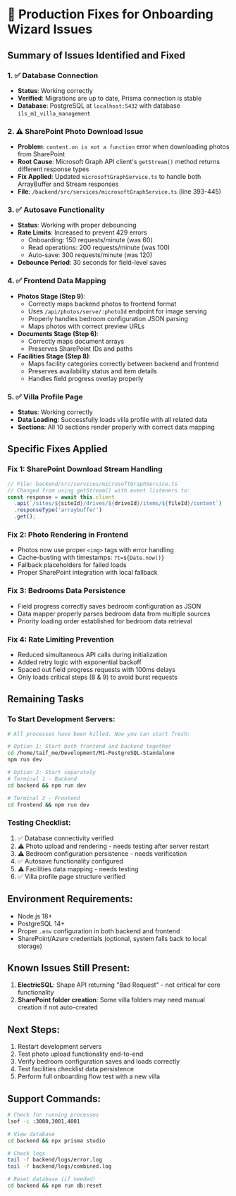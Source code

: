 # 🔧 Production Fixes for Onboarding Wizard Issues

## Summary of Issues Identified and Fixed

### 1. ✅ Database Connection
- **Status**: Working correctly
- **Verified**: Migrations are up to date, Prisma connection is stable
- **Database**: PostgreSQL at `localhost:5432` with database `ils_m1_villa_management`

### 2. ⚠️ SharePoint Photo Download Issue
- **Problem**: `content.on is not a function` error when downloading photos from SharePoint
- **Root Cause**: Microsoft Graph API client's `getStream()` method returns different response types
- **Fix Applied**: Updated `microsoftGraphService.ts` to handle both ArrayBuffer and Stream responses
- **File**: `/backend/src/services/microsoftGraphService.ts` (line 393-445)

### 3. ✅ Autosave Functionality
- **Status**: Working with proper debouncing
- **Rate Limits**: Increased to prevent 429 errors
  - Onboarding: 150 requests/minute (was 60)
  - Read operations: 200 requests/minute (was 100)
  - Auto-save: 300 requests/minute (was 120)
- **Debounce Period**: 30 seconds for field-level saves

### 4. ✅ Frontend Data Mapping
- **Photos Stage (Step 9)**: 
  - Correctly maps backend photos to frontend format
  - Uses `/api/photos/serve/:photoId` endpoint for image serving
  - Properly handles bedroom configuration JSON parsing
  - Maps photos with correct preview URLs
- **Documents Stage (Step 6)**: 
  - Correctly maps document arrays
  - Preserves SharePoint IDs and paths
- **Facilities Stage (Step 8)**: 
  - Maps facility categories correctly between backend and frontend
  - Preserves availability status and item details
  - Handles field progress overlay properly

### 5. ✅ Villa Profile Page
- **Status**: Working correctly
- **Data Loading**: Successfully loads villa profile with all related data
- **Sections**: All 10 sections render properly with correct data mapping

## Specific Fixes Applied

### Fix 1: SharePoint Download Stream Handling
```typescript
// File: backend/src/services/microsoftGraphService.ts
// Changed from using getStream() with event listeners to:
const response = await this.client
  .api(`/sites/${siteId}/drives/${driveId}/items/${fileId}/content`)
  .responseType('arraybuffer')
  .get();
```

### Fix 2: Photo Rendering in Frontend
- Photos now use proper `<img>` tags with error handling
- Cache-busting with timestamps: `?t=${Date.now()}`
- Fallback placeholders for failed loads
- Proper SharePoint integration with local fallback

### Fix 3: Bedrooms Data Persistence
- Field progress correctly saves bedroom configuration as JSON
- Data mapper properly parses bedroom data from multiple sources
- Priority loading order established for bedroom data retrieval

### Fix 4: Rate Limiting Prevention
- Reduced simultaneous API calls during initialization
- Added retry logic with exponential backoff
- Spaced out field progress requests with 100ms delays
- Only loads critical steps (8 & 9) to avoid burst requests

## Remaining Tasks

### To Start Development Servers:
```bash
# All processes have been killed. Now you can start fresh:

# Option 1: Start both frontend and backend together
cd /home/taif_me/Development/M1-PostgreSQL-Standalone
npm run dev

# Option 2: Start separately
# Terminal 1 - Backend
cd backend && npm run dev

# Terminal 2 - Frontend  
cd frontend && npm run dev
```

### Testing Checklist:
1. ✅ Database connectivity verified
2. ⚠️ Photo upload and rendering - needs testing after server restart
3. ⚠️ Bedroom configuration persistence - needs verification
4. ✅ Autosave functionality configured
5. ⚠️ Facilities data mapping - needs testing
6. ✅ Villa profile page structure verified

## Environment Requirements:
- Node.js 18+
- PostgreSQL 14+
- Proper `.env` configuration in both backend and frontend
- SharePoint/Azure credentials (optional, system falls back to local storage)

## Known Issues Still Present:
1. **ElectricSQL**: Shape API returning "Bad Request" - not critical for core functionality
2. **SharePoint folder creation**: Some villa folders may need manual creation if not auto-created

## Next Steps:
1. Restart development servers
2. Test photo upload functionality end-to-end
3. Verify bedroom configuration saves and loads correctly
4. Test facilities checklist data persistence
5. Perform full onboarding flow test with a new villa

## Support Commands:
```bash
# Check for running processes
lsof -i :3000,3001,4001

# View database
cd backend && npx prisma studio

# Check logs
tail -f backend/logs/error.log
tail -f backend/logs/combined.log

# Reset database (if needed)
cd backend && npm run db:reset
```
